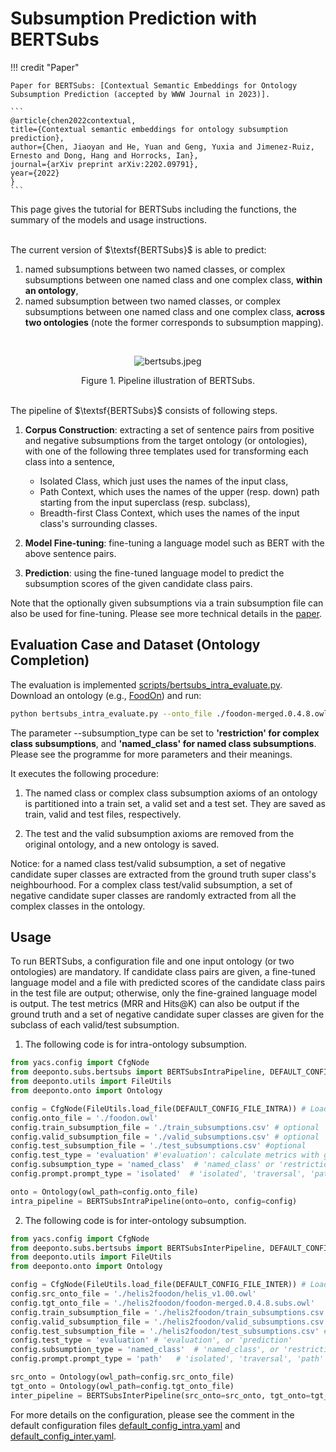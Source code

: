 # Subsumption Prediction with BERTSubs

!!! credit "Paper"

    Paper for BERTSubs: [Contextual Semantic Embeddings for Ontology Subsumption Prediction (accepted by WWW Journal in 2023)].

    ```
    @article{chen2022contextual,
    title={Contextual semantic embeddings for ontology subsumption prediction},
    author={Chen, Jiaoyan and He, Yuan and Geng, Yuxia and Jimenez-Ruiz, Ernesto and Dong, Hang and Horrocks, Ian},
    journal={arXiv preprint arXiv:2202.09791},
    year={2022}
    }
    ```


This page gives the tutorial for $\textsf{BERTSubs}$ including the functions, the summary of the models and usage instructions.

<br>
The current version of $\textsf{BERTSubs}$ is able to predict:

1. named subsumptions between two named classes, or complex subsumptions between one named class and one complex class, **within an ontology**,
2. named subsumption between two named classes, or complex subsumptions between one named class and one complex class, **across two ontologies** (note the former corresponds to subsumption mapping). 
<br>

<p align="center">
    <img alt="bertsubs.jpeg" src="../images/bertsubs.jpeg">
    <p align="center">Figure 1. Pipeline illustration of BERTSubs.</p>
</p>

<br>
The pipeline of $\textsf{BERTSubs}$ consists of following steps.

1. **Corpus Construction**: extracting a set of sentence pairs from positive and negative subsumptions from the target ontology (or ontologies), with one of the following three templates used for transforming each class into a sentence,

    - Isolated Class, which just uses the names of the input class,
    - Path Context, which uses the names of the upper (resp. down) path starting from the input superclass (resp. subclass),
    - Breadth-first Class Context, which uses the names of the input class's surrounding classes.
   
3. **Model Fine-tuning**: fine-tuning a language model such as BERT with the above sentence pairs.
4. **Prediction**: using the fine-tuned language model to predict the subsumption scores of the given candidate class pairs.

Note that the optionally given subsumptions via a train subsumption file can also be used for fine-tuning. 
Please see more technical details in the [paper](https://arxiv.org/abs/2202.09791).


## Evaluation Case and Dataset (Ontology Completion)

The evaluation is implemented [scripts/bertsubs_intra_evaluate.py](https://github.com/KRR-Oxford/DeepOnto/blob/main/scripts/bertsubs_intra_evaluate.py).
Download an ontology (e.g., [FoodOn](https://github.com/KRR-Oxford/OWL2Vec-Star/blob/master/case_studies/ontologies.tar.gz)) and run:
```bash
python bertsubs_intra_evaluate.py --onto_file ./foodon-merged.0.4.8.owl
```

The parameter --subsumption_type can be set to **'restriction' for complex class subsumptions**, and **'named_class' for named class subsumptions**. Please see the programme for more parameters and their meanings.

It executes the following procedure:

1. The named class or complex class subsumption axioms of an ontology is partitioned into a train set, a valid set and a test set. They are saved as train, valid and test files, respectively.

2. The test and the valid subsumption axioms are removed from the original ontology, and a new ontology is saved.

Notice: for a named class test/valid subsumption, a set of negative candidate super classes are extracted from the ground truth super class's neighbourhood.
For a complex class test/valid subsumption, a set of negative candidate super classes are randomly extracted from all the complex classes in the ontology.


## Usage

To run $\textsf{BERTSubs}$, a configuration file and one input ontology (or two ontologies) are mandatory.
If candidate class pairs are given, a fine-tuned language model and a file with predicted scores of the candidate class pairs in the test file are output;
otherwise, only the fine-grained language model is output.
The test metrics (MRR and Hits@K) can also be output if the ground truth and a set of negative candidate super classes are given for the subclass of each valid/test subsumption. 

1. The following code is for intra-ontology subsumption.
```python
from yacs.config import CfgNode
from deeponto.subs.bertsubs import BERTSubsIntraPipeline, DEFAULT_CONFIG_FILE_INTRA
from deeponto.utils import FileUtils
from deeponto.onto import Ontology

config = CfgNode(FileUtils.load_file(DEFAULT_CONFIG_FILE_INTRA)) # Load default configuration file
config.onto_file = './foodon.owl'
config.train_subsumption_file = './train_subsumptions.csv' # optional
config.valid_subsumption_file = './valid_subsumptions.csv' # optional
config.test_subsumption_file = './test_subsumptions.csv' #optional
config.test_type = 'evaluation' #'evaluation': calculate metrics with ground truths given in the test_subsumption_file; 'prediction': predict scores for candidate subsumptions given in test_submission_file
config.subsumption_type = 'named_class'  # 'named_class' or 'restriction' 
config.prompt.prompt_type = 'isolated'  # 'isolated', 'traversal', 'path' (three templates)

onto = Ontology(owl_path=config.onto_file)
intra_pipeline = BERTSubsIntraPipeline(onto=onto, config=config)
```

2. The following code is for inter-ontology subsumption.
```python
from yacs.config import CfgNode
from deeponto.subs.bertsubs import BERTSubsInterPipeline, DEFAULT_CONFIG_FILE_INTER
from deeponto.utils import FileUtils
from deeponto.onto import Ontology

config = CfgNode(FileUtils.load_file(DEFAULT_CONFIG_FILE_INTER)) # Load default configuration file
config.src_onto_file = './helis2foodon/helis_v1.00.owl'
config.tgt_onto_file = './helis2foodon/foodon-merged.0.4.8.subs.owl'
config.train_subsumption_file = './helis2foodon/train_subsumptions.csv' # optional
config.valid_subsumption_file = './helis2foodon/valid_subsumptions.csv' # optional
config.test_subsumption_file = './helis2foodon/test_subsumptions.csv' # optional
config.test_type = 'evaluation' # 'evaluation', or 'prediction'
config.subsumption_type = 'named_class'  # 'named_class', or 'restriction'
config.prompt.prompt_type = 'path'   # 'isolated', 'traversal', 'path' (three templates)

src_onto = Ontology(owl_path=config.src_onto_file)
tgt_onto = Ontology(owl_path=config.tgt_onto_file)
inter_pipeline = BERTSubsInterPipeline(src_onto=src_onto, tgt_onto=tgt_onto, config=config)
```

For more details on the configuration, please see the comment in the default configuration files 
[default_config_intra.yaml](https://github.com/KRR-Oxford/DeepOnto/blob/main/src/deeponto/subs/bertsubs/default_config_intra.yaml)
and [default_config_inter.yaml](https://github.com/KRR-Oxford/DeepOnto/blob/main/src/deeponto/subs/bertsubs/pipeline_inter.py).
